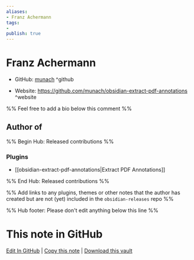 ```yaml
---
aliases:
- Franz Achermann
tags:
- 
publish: true
---
```


# Franz Achermann

- GitHub: [munach](https://github.com/munach/) ^github
<!-- - Discord: `@` ^discord-->
- Website: <https://github.com/munach/obsidian-extract-pdf-annotations> ^website
<!-- - [[Publish sites|Publish site]]: ^publish-->

%% Feel free to add a bio below this comment %%


## Author of

%% Begin Hub: Released contributions %%
### Plugins
- [[obsidian-extract-pdf-annotations|Extract PDF Annotations]]

%% End Hub: Released contributions %%

%% Add links to any plugins, themes or other notes that the author has created but are not (yet) included in the `obsidian-releases` repo %%

<!--
### Unlisted plugins
-->

<!--
### Others
-->

<!--
## Sponsor this author

- [[GitHub sponsors]]: [Sponsor @munach on GitHub Sponsors](https://github.com/sponsors/munach) ^github-sponsor
- [[Buy me a coffee]]: ^buy-me-a-coffee
- [[PayPal]]: ^paypal
- [[Patreon]]: ^patreon

-->

<!--
## Follow this author
-->

<!-- - [[YouTube Channels|On YouTube]]: <https://> ^youtube-->
<!-- - Twitter: <https://> ^twitter-->
<!-- - ... -->

%% Hub footer: Please don't edit anything below this line %%

# This note in GitHub

<span class="git-footer">[Edit In GitHub](https://github.dev/obsidian-community/obsidian-hub/blob/main/01%20-%20Community/People/munach.md "git-hub-edit-note") | [Copy this note](https://raw.githubusercontent.com/obsidian-community/obsidian-hub/main/01%20-%20Community/People/munach.md "git-hub-copy-note") | [Download this vault](https://github.com/obsidian-community/obsidian-hub/archive/refs/heads/main.zip "git-hub-download-vault") </span>
